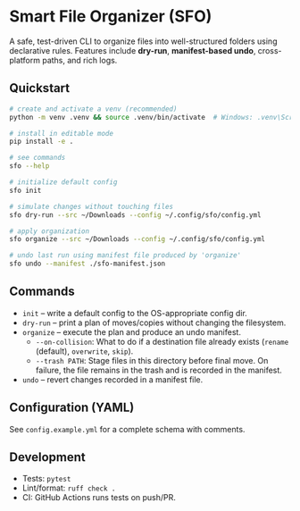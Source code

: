 # Smart File Organizer (SFO)

A safe, test-driven CLI to organize files into well-structured folders using declarative rules.
Features include **dry-run**, **manifest-based undo**, cross-platform paths, and rich logs.

## Quickstart
```bash
# create and activate a venv (recommended)
python -m venv .venv && source .venv/bin/activate  # Windows: .venv\Scripts\activate

# install in editable mode
pip install -e .

# see commands
sfo --help

# initialize default config
sfo init

# simulate changes without touching files
sfo dry-run --src ~/Downloads --config ~/.config/sfo/config.yml

# apply organization
sfo organize --src ~/Downloads --config ~/.config/sfo/config.yml

# undo last run using manifest file produced by 'organize'
sfo undo --manifest ./sfo-manifest.json
```

## Commands
- `init` – write a default config to the OS-appropriate config dir.
- `dry-run` – print a plan of moves/copies without changing the filesystem.
- `organize` – execute the plan and produce an undo manifest.
  - `--on-collision`: What to do if a destination file already exists (`rename` (default), `overwrite`, `skip`).
  - `--trash PATH`: Stage files in this directory before final move. On failure, the file remains in the trash and is recorded in the manifest.
- `undo` – revert changes recorded in a manifest file.

## Configuration (YAML)
See `config.example.yml` for a complete schema with comments.

## Development
- Tests: `pytest`
- Lint/format: `ruff check .`
- CI: GitHub Actions runs tests on push/PR.
